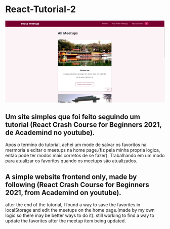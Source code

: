 # React-Tutorial-2

![example image](Untitled.png)

## Um site simples que foi feito seguindo um tutorial (React Crash Course for Beginners 2021, de Academind no youtube).
Apos o termino do tutorial, achei um mode de salvar os favoritos na mermoria e editar o meetups na home page.(fiz pela minha propria logica, então pode ter modos mais corretos de se fazer).
Trabalhando em um modo para atualizar os favoritos quando os meetups são atualizados.

## A simple website frontend only, made by following (React Crash Course for Beginners 2021, from Academind on youtube).
after the end of the tutorial, I found a way to save the favorites in localStorage and edit the meetups on the home page.(made by my own logic so there may be better ways to do it).
still working to find a way to update the favorites after the meetup item being updated.
